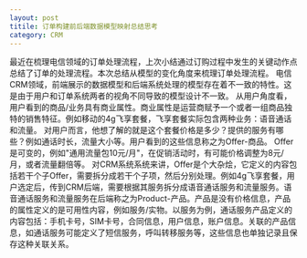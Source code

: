 ```yaml
--- 
layout: post
titile: 订单构建前后端数据模型映射总结思考
category: CRM
---
```

最近在梳理电信领域的订单处理流程，上次小结通过订购过程中发生的关键动作点总结了订单的处理流程。本次总结从模型的变化角度来梳理订单处理流程。
电信CRM领域，前端展示的数据模型和后端系统处理的模型存在着不一致的特性。这是由于用户和订单系统两者的视角不同导致的模型设计不一致。
从用户角度看，用户看到的商品/业务具有商业属性。商业属性是运营商赋予一个或者一组商品独特的销售特征。例如移动的4g飞享套餐，飞享套餐实际包含两种业务：语音通话和流量。
对用户而言，他想了解的就是这个套餐价格是多少？提供的服务有哪些？例如通话时长，流量大小等。用户看到的这些信息称之为Offer-商品。 Offer是可变的，例如"通用流量包10元/月"，在促销活动时，有可能价格调整为8元/月，或者流量翻倍等。
对CRM系统系统来讲，Offer是个大杂烩，它定义的内容包括若干个子Offer，需要拆分成若干个子项，然后分别处理。例如4g飞享套餐，用户选定后，传到CRM后端，需要根据其服务拆分成语音通话服务和流量服务。语音通话服务和流量服务在后端称之为Product-产品。产品是没有价格信息，产品的属性定义的是可用性内容，例如服务/实物。以服务为例，通话服务产品定义的内容包括：手机卡号，SIM卡号，合同信息，用户信息，账户信息。关联的产品信息，如通话服务可能定义了短信服务，呼叫转移服务等，这些信息也单独记录且保存这种关联关系。